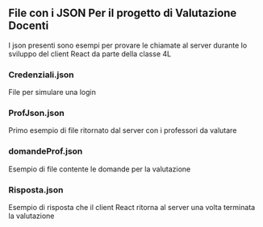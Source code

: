## File con i JSON Per il progetto di Valutazione Docenti
I json presenti sono esempi per provare le chiamate al server durante lo sviluppo del client React da parte della classe 4L

### Credenziali.json
File per simulare una login

### ProfJson.json
Primo esempio di file ritornato dal server con i professori da valutare

### domandeProf.json
Esempio di file contente le domande per la valutazione

### Risposta.json
Esempio di risposta che il client React ritorna al server una volta terminata la valutazione  
